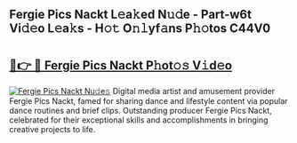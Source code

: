 ## Fergie Pics Nackt L𝚎a𝚔ed N𝚞𝚍e - Part-w6t Vi𝚍𝚎o L𝚎a𝚔s - H𝚘𝚝 O𝚗𝚕yf𝚊ns P𝚑𝚘tos C44V0

# <h2><a href="http://kfbbz1.oniu.top/?m=Fergie+Pics+Nackt">🔗👉 🔴 Fergie Pics Nackt P𝚑ot𝚘𝚜 V𝚒d𝚎o</a></h2>

[![Fergie Pics Nackt Nu𝚍e𝚜](https://i.imgur.com/0qMVB7G.gif)](http://kfbbz1.oniu.top/?m=Fergie+Pics+Nackt)
Digital media artist and amusement provider Fergie Pics Nackt, famed for sharing dance and lifestyle content via popular dance routines and brief clips. Outstanding producer Fergie Pics Nackt, celebrated for their exceptional skills and accomplishments in bringing creative projects to life.  
